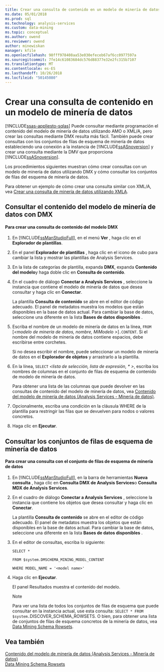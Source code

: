 ```yaml
---
title: Crear una consulta de contenido en un modelo de minería de datos | Microsoft Docs
ms.date: 05/01/2018
ms.prod: sql
ms.technology: analysis-services
ms.custom: data-mining
ms.topic: conceptual
ms.author: owend
ms.reviewer: owend
author: minewiskan
manager: kfile
ms.openlocfilehash: 98fff978408aa53e030efeceb67af6cc0977597a
ms.sourcegitcommit: 7fe14c61083684dc576d88377e32e2fc315b7107
ms.translationtype: MT
ms.contentlocale: es-ES
ms.lasthandoff: 10/26/2018
ms.locfileid: "50145080"
---
```

# <a name="create-a-content-query-on-a-mining-model"></a>Crear una consulta de contenido en un modelo de minería de datos
[!INCLUDE[ssas-appliesto-sqlas](../../includes/ssas-appliesto-sqlas.md)]
  Puede consultar mediante programación el contenido del modelo de minería de datos utilizando AMO o XML/A, pero crear las consultas mediante DMX resulta más fácil. También puede crear consultas con los conjuntos de filas de esquema de minería de datos estableciendo una conexión a la instancia de [!INCLUDE[ssASnoversion](../../includes/ssasnoversion-md.md)] y crear una consulta mediante la DMV que proporciona [!INCLUDE[ssASnoversion](../../includes/ssasnoversion-md.md)].  
  
 Los procedimientos siguientes muestran cómo crear consultas con un modelo de minería de datos utilizando DMX y cómo consultar los conjuntos de filas del esquema de minería de datos.  
  
 Para obtener un ejemplo de cómo crear una consulta similar con XML/A, vea [Crear una consulta de minería de datos utilizando XMLA](../../analysis-services/data-mining/create-a-data-mining-query-by-using-xmla.md).  
  
## <a name="querying-data-mining-model-content-by-using-dmx"></a>Consultar el contenido del modelo de minería de datos con DMX  
  
#### <a name="to-create-a-dmx-model-content-query"></a>Para crear una consulta de contenido del modelo DMX  
  
1.  En [!INCLUDE[ssManStudioFull](../../includes/ssmanstudiofull-md.md)], en el menú **Ver** , haga clic en el **Explorador de plantillas**.  
  
2.  En el panel **Explorador de plantillas** , haga clic en el icono de cubo para cambiar la lista y mostrar las plantillas de Analysis Services.  
  
3.  En la lista de categorías de plantilla, expanda **DMX**, expanda **Contenido del modelo**y haga doble clic en **Consulta de contenido**.  
  
4.  En el cuadro de diálogo **Conectar a Analysis Services** , seleccione la instancia que contiene el modelo de minería de datos que desea consultar y haga clic en **Conectar**.  
  
     La plantilla **Consulta de contenido** se abre en el editor de código adecuado. El panel de metadatos muestra los modelos que están disponibles en la base de datos actual. Para cambiar la base de datos, seleccione una diferente en la lista **Bases de datos disponibles** .  
  
5.  Escriba el nombre de un modelo de minería de datos en la línea, `FROM` [*\<modelo de minería de datos, nombre, MiModelo >*]`.CONTENT`. Si el nombre del modelo de minería de datos contiene espacios, debe escribirse entre corchetes.  
  
     Si no desea escribir el nombre, puede seleccionar un modelo de minería de datos en el **Explorador de objetos** y arrastrarlo a la plantilla.  
  
6.  En la línea, `SELECT` *\<lista de selección, lista de expresión, \* >*, escriba los nombres de columnas en el conjunto de filas de esquema de contenido de modelo de minería de datos.  
  
     Para obtener una lista de las columnas que puede devolver en las consultas de contenido del modelo de minería de datos, vea [Contenido del modelo de minería de datos &#40;Analysis Services - Minería de datos&#41;](../../analysis-services/data-mining/mining-model-content-analysis-services-data-mining.md).  
  
7.  Opcionalmente, escriba una condición en la cláusula WHERE de la plantilla para restringir las filas que se devuelven para nodos o valores concretos.  
  
8.  Haga clic en **Ejecutar**.  
  
## <a name="querying-the-data-mining-schema-rowsets"></a>Consultar los conjuntos de filas de esquema de minería de datos  
  
#### <a name="to-create-a-query-against-the-data-mining-schema-rowset"></a>Para crear una consulta con el conjunto de filas de esquema de minería de datos  
  
1.  En [!INCLUDE[ssManStudioFull](../../includes/ssmanstudiofull-md.md)], en la barra de herramientas **Nueva consulta** , haga clic en **Consulta DMX de Analysis Services**o **Consulta MDX de Analysis Services**.  
  
2.  En el cuadro de diálogo **Conectar a Analysis Services** , seleccione la instancia que contiene los objetos que desea consultar y haga clic en **Conectar**.  
  
     La plantilla **Consulta de contenido** se abre en el editor de código adecuado. El panel de metadatos muestra los objetos que están disponibles en la base de datos actual. Para cambiar la base de datos, seleccione una diferente en la lista **Bases de datos disponibles** .  
  
3.  En el editor de consultas, escriba lo siguiente:  
  
     `SELECT *`  
  
     `FROM $system.DMSCHEMA_MINING_MODEL_CONTENT`  
  
     `WHERE MODEL_NAME = '<model name>'`  
  
4.  Haga clic en **Ejecutar**.  
  
     El panel Resultados muestra el contenido del modelo.  
  
    > [!NOTE]  
    >  Para ver una lista de todos los conjuntos de filas de esquema que puede consultar en la instancia actual, use esta consulta: `SELECT * FROM $system.`DISCOVER_SCHEMA_ROWSETS. O bien, para obtener una lista de conjuntos de filas de esquema concretos de la minería de datos, vea [Data Mining Schema Rowsets](https://docs.microsoft.com/bi-reference/schema-rowsets/data-mining/data-mining-schema-rowsets).  
  
## <a name="see-also"></a>Vea también  
 [Contenido del modelo de minería de datos &#40;Analysis Services - Minería de datos&#41;](../../analysis-services/data-mining/mining-model-content-analysis-services-data-mining.md)   
 [Data Mining Schema Rowsets](https://docs.microsoft.com/bi-reference/schema-rowsets/data-mining/data-mining-schema-rowsets)  
  
  
